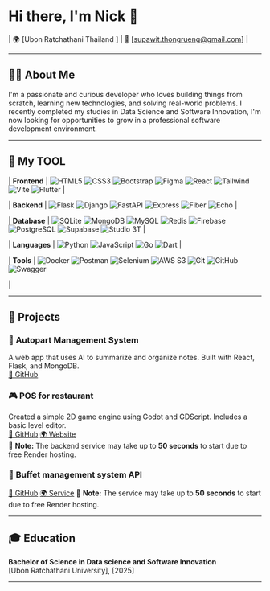 # Hi there, I'm Nick 👋

| 🌍 [Ubon Ratchathani Thailand ] | 📧 [supawit.thongrueng@gmail.com] |

---
## 👨‍💻 About Me

I'm a passionate and curious developer who loves building things from scratch, learning new technologies, and solving real-world problems. I recently completed my studies in Data Science and Software Innovation, I'm now looking for opportunities to grow in a professional software development environment.

---


## 🔨 My TOOL

| **Frontend** | 
![HTML5](https://img.shields.io/badge/HTML5-E34F26?style=flat&logo=html5&logoColor=white) 
![CSS3](https://img.shields.io/badge/CSS3-1572B6?style=flat&logo=css3&logoColor=white) 
![Bootstrap](https://img.shields.io/badge/Bootstrap-7952B3?style=flat&logo=bootstrap&logoColor=white) 
![Figma](https://img.shields.io/badge/Figma-F24E1E?style=flat&logo=figma&logoColor=white) 
![React](https://img.shields.io/badge/React-20232A?style=flat&logo=react&logoColor=61DAFB)
![Tailwind](https://img.shields.io/badge/Tailwind-06B6D4?style=flat&logo=tailwindcss&logoColor=white) 
![Vite](https://img.shields.io/badge/Vite-646CFF?style=flat&logo=vite&logoColor=white) 
![Flutter](https://img.shields.io/badge/Flutter-02569B?style=flat&logo=flutter&logoColor=white) |

| **Backend** | 
![Flask](https://img.shields.io/badge/Flask-000000?style=flat&logo=flask&logoColor=white) 
![Django](https://img.shields.io/badge/Django-092E20?style=flat&logo=django&logoColor=white) 
![FastAPI](https://img.shields.io/badge/FastAPI-009688?style=flat&logo=fastapi&logoColor=white) 
![Express](https://img.shields.io/badge/Express-000000?style=flat&logo=express&logoColor=white) 
![Fiber](https://img.shields.io/badge/Fiber-00BFA6?style=flat&logo=go&logoColor=white) 
![Echo](https://img.shields.io/badge/Echo-00ADD8?style=flat&logo=go&logoColor=white) |

| **Database** | 
![SQLite](https://img.shields.io/badge/SQLite-003B57?style=flat&logo=sqlite&logoColor=white) 
![MongoDB](https://img.shields.io/badge/MongoDB-47A248?style=flat&logo=mongodb&logoColor=white) 
![MySQL](https://img.shields.io/badge/MySQL-4479A1?style=flat&logo=mysql&logoColor=white) 
![Redis](https://img.shields.io/badge/Redis-DC382D?style=flat&logo=redis&logoColor=white) 
![Firebase](https://img.shields.io/badge/Firebase-FFCA28?style=flat&logo=firebase&logoColor=black) 
![PostgreSQL](https://img.shields.io/badge/PostgreSQL-336791?style=flat&logo=postgresql&logoColor=white) 
![Supabase](https://img.shields.io/badge/Supabase-3ECF8E?style=flat&logo=supabase&logoColor=white) 
![Studio 3T](https://img.shields.io/badge/Studio_3T-4DB33D?style=flat&logo=mongodb&logoColor=white) |

| **Languages** | 
![Python](https://img.shields.io/badge/Python-3776AB?style=flat&logo=python&logoColor=white) 
![JavaScript](https://img.shields.io/badge/JavaScript-F7DF1E?style=flat&logo=javascript&logoColor=black) 
![Go](https://img.shields.io/badge/Go-00ADD8?style=flat&logo=go&logoColor=white) 
![Dart](https://img.shields.io/badge/Dart-0175C2?style=flat&logo=dart&logoColor=white) |

| **Tools** | 
![Docker](https://img.shields.io/badge/Docker-2496ED?style=flat&logo=docker&logoColor=white) 
![Postman](https://img.shields.io/badge/Postman-FF6C37?style=flat&logo=postman&logoColor=white) 
![Selenium](https://img.shields.io/badge/Selenium-43B02A?style=flat&logo=selenium&logoColor=white) 
![AWS S3](https://img.shields.io/badge/Amazon%20S3-569A31?logo=amazons3&logoColor=fff&style=flat)
![Git](https://img.shields.io/badge/Git-F05032?style=flat&logo=git&logoColor=white) 
![GitHub](https://img.shields.io/badge/GitHub-181717?style=flat&logo=github&logoColor=white)
![Swagger](https://img.shields.io/badge/Swagger-85EA2D?style=flat&logo=swagger&logoColor=black)

|



---

## 📂 Projects

### 🔧 **Autopart Management System**
A web app that uses AI to summarize and organize notes. Built with React, Flask, and MongoDB.  
[🔗 GitHub](https://github.com/NKKNick/Autopart_py.git)

### 🎮 **POS for restaurant**
Created a simple 2D game engine using Godot and GDScript. Includes a basic level editor.  
[🔗 GitHub](https://github.com/yourusername/project2)
[🌍 Website](https://pos-hackaton.onrender.com/pos)  
📝 **Note:** The backend service may take up to **50 seconds** to start due to free Render hosting.

### 💬 **Buffet management system API**

[🔗 GitHub](https://github.com/yourusername/project3)
[🌍 Service](https://buffetsystemback.onrender.com/api-docs/)
📝 **Note:** The service may take up to **50 seconds** to start due to free Render hosting.

---

## 🎓 Education

**Bachelor of Science in Data science and Software Innovation**  
[Ubon Ratchathani University], [2025]

---
